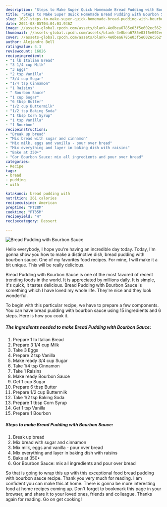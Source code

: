 ```yaml
---
description: "Steps to Make Super Quick Homemade Bread Pudding with Bourbon Sauce"
title: "Steps to Make Super Quick Homemade Bread Pudding with Bourbon Sauce"
slug: 1627-steps-to-make-super-quick-homemade-bread-pudding-with-bourbon-sauce
date: 2021-08-05T04:04:03.946Z
image: //assets-global.cpcdn.com/assets/blank-4e0bea6785e03f5e602ec562f230caae08da540cada707380b4fe1bbebba43da.png
thumbnail: //assets-global.cpcdn.com/assets/blank-4e0bea6785e03f5e602ec562f230caae08da540cada707380b4fe1bbebba43da.png
cover: //assets-global.cpcdn.com/assets/blank-4e0bea6785e03f5e602ec562f230caae08da540cada707380b4fe1bbebba43da.png
author: Alejandro Bell
ratingvalue: 4.1
reviewcount: 16826
recipeingredient:
- "1 lb Italian Bread"
- "3 1/4 cup Milk"
- "3 Eggs"
- "2 tsp Vanilla"
- "3/4 cup Sugar"
- "1/4 tsp Cinnamon"
- "1 Raisins"
- " Bourbon Sauce"
- "1 cup Sugar"
- "6 tbsp Butter"
- "1/2 cup Buttermilk"
- "1/2 tsp Baking Soda"
- "1 tbsp Corn Syrup"
- "1 tsp Vanilla"
- "1 Bourbon"
recipeinstructions:
- "Break up bread"
- "Mix bread with sugar and cinnamon"
- "Mix milk, eggs and vanilla - pour over bread"
- "Mix everything and layer in baking dish with raisins"
- "Bake at 350•"
- "Gor Bourbon Sauce: mix all ingredients and pour over bread"
categories:
- Recipe
tags:
- bread
- pudding
- with

katakunci: bread pudding with 
nutrition: 261 calories
recipecuisine: American
preptime: "PT28M"
cooktime: "PT35M"
recipeyield: "4"
recipecategory: Dessert

---
```



![Bread Pudding with Bourbon Sauce](//assets-global.cpcdn.com/assets/blank-4e0bea6785e03f5e602ec562f230caae08da540cada707380b4fe1bbebba43da.png)

Hello everybody, I hope you're having an incredible day today. Today, I'm gonna show you how to make a distinctive dish, bread pudding with bourbon sauce. One of my favorites food recipes. For mine, I will make it a bit unique. This will be really delicious.



Bread Pudding with Bourbon Sauce is one of the most favored of recent trending foods in the world. It is appreciated by millions daily. It is simple, it's quick, it tastes delicious. Bread Pudding with Bourbon Sauce is something which I have loved my whole life. They're nice and they look wonderful.


To begin with this particular recipe, we have to prepare a few components. You can have bread pudding with bourbon sauce using 15 ingredients and 6 steps. Here is how you cook it.

<!--inarticleads1-->

##### The ingredients needed to make Bread Pudding with Bourbon Sauce:

1. Prepare 1 lb Italian Bread
1. Prepare 3 1/4 cup Milk
1. Take 3 Eggs
1. Prepare 2 tsp Vanilla
1. Make ready 3/4 cup Sugar
1. Take 1/4 tsp Cinnamon
1. Take 1 Raisins
1. Make ready  Bourbon Sauce
1. Get 1 cup Sugar
1. Prepare 6 tbsp Butter
1. Prepare 1/2 cup Buttermilk
1. Take 1/2 tsp Baking Soda
1. Prepare 1 tbsp Corn Syrup
1. Get 1 tsp Vanilla
1. Prepare 1 Bourbon




<!--inarticleads2-->

##### Steps to make Bread Pudding with Bourbon Sauce:

1. Break up bread
1. Mix bread with sugar and cinnamon
1. Mix milk, eggs and vanilla - pour over bread
1. Mix everything and layer in baking dish with raisins
1. Bake at 350•
1. Gor Bourbon Sauce: mix all ingredients and pour over bread




So that is going to wrap this up with this exceptional food bread pudding with bourbon sauce recipe. Thank you very much for reading. I am confident you can make this at home. There is gonna be more interesting food at home recipes coming up. Don't forget to bookmark this page in your browser, and share it to your loved ones, friends and colleague. Thanks again for reading. Go on get cooking!
